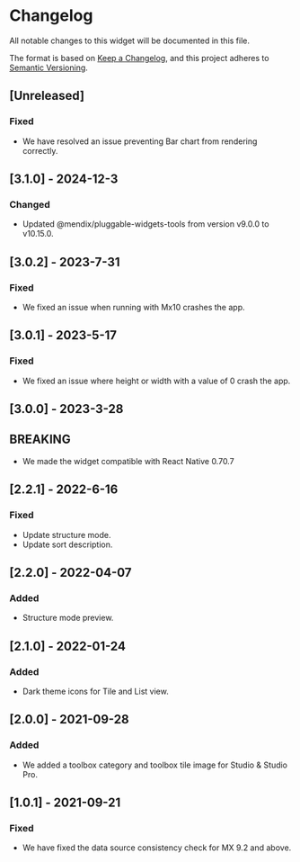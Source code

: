# Changelog

All notable changes to this widget will be documented in this file.

The format is based on [Keep a Changelog](https://keepachangelog.com/en/1.0.0/), and this project adheres to [Semantic Versioning](https://semver.org/spec/v2.0.0.html).

## [Unreleased]

### Fixed

-   We have resolved an issue preventing Bar chart from rendering correctly.

## [3.1.0] - 2024-12-3

### Changed

-   Updated @mendix/pluggable-widgets-tools from version v9.0.0 to v10.15.0.

## [3.0.2] - 2023-7-31

### Fixed

-   We fixed an issue when running with Mx10 crashes the app.

## [3.0.1] - 2023-5-17

### Fixed

-   We fixed an issue where height or width with a value of 0 crash the app.

## [3.0.0] - 2023-3-28

## BREAKING

-   We made the widget compatible with React Native 0.70.7

## [2.2.1] - 2022-6-16

### Fixed

-   Update structure mode.
-   Update sort description.

## [2.2.0] - 2022-04-07

### Added

-   Structure mode preview.

## [2.1.0] - 2022-01-24

### Added

-   Dark theme icons for Tile and List view.

## [2.0.0] - 2021-09-28

### Added

-   We added a toolbox category and toolbox tile image for Studio & Studio Pro.

## [1.0.1] - 2021-09-21

### Fixed

-   We have fixed the data source consistency check for MX 9.2 and above.
